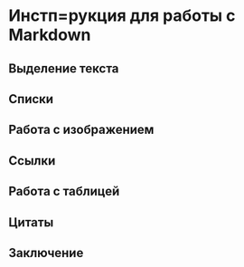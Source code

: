 # Инстп=рукция для работы с Markdown

## Выделение текста 

## Списки

## Работа с изображением


## Ссылки

## Работа с таблицей


## Цитаты


## Заключение
